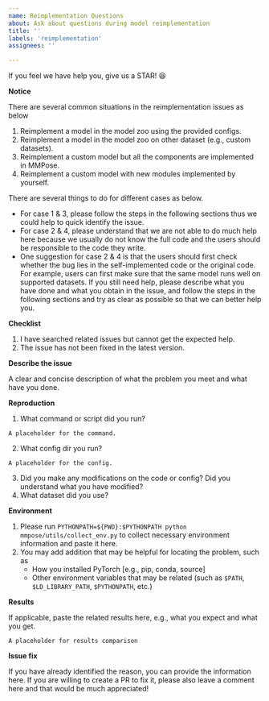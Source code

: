 ```yaml
---
name: Reimplementation Questions
about: Ask about questions during model reimplementation
title: ''
labels: 'reimplementation'
assignees: ''

---
```


If you feel we have help you, give us a STAR! :satisfied:

**Notice**

There are several common situations in the reimplementation issues as below
1. Reimplement a model in the model zoo using the provided configs.
2. Reimplement a model in the model zoo on other dataset (e.g., custom datasets).
3. Reimplement a custom model but all the components are implemented in MMPose.
4. Reimplement a custom model with new modules implemented by yourself.

There are several things to do for different cases as below.
- For case 1 & 3, please follow the steps in the following sections thus we could help to quick identify the issue.
- For case 2 & 4, please understand that we are not able to do much help here because we usually do not know the full code and the users should be responsible to the code they write.
- One suggestion for case 2 & 4 is that the users should first check whether the bug lies in the self-implemented code or the original code. For example, users can first make sure that the same model runs well on supported datasets. If you still need help, please describe what you have done and what you obtain in the issue, and follow the steps in the following sections and try as clear as possible so that we can better help you.

**Checklist**

1. I have searched related issues but cannot get the expected help.
2. The issue has not been fixed in the latest version.

**Describe the issue**

A clear and concise description of what the problem you meet and what have you done.

**Reproduction**

1. What command or script did you run?
```
A placeholder for the command.
```
2. What config dir you run?
```
A placeholder for the config.
```
3. Did you make any modifications on the code or config? Did you understand what you have modified?
4. What dataset did you use?

**Environment**

1. Please run `PYTHONPATH=${PWD}:$PYTHONPATH python mmpose/utils/collect_env.py` to collect necessary environment information and paste it here.
2. You may add addition that may be helpful for locating the problem, such as
    - How you installed PyTorch [e.g., pip, conda, source]
    - Other environment variables that may be related (such as `$PATH`, `$LD_LIBRARY_PATH`, `$PYTHONPATH`, etc.)

**Results**

If applicable, paste the related results here, e.g., what you expect and what you get.
```
A placeholder for results comparison
```

**Issue fix**

If you have already identified the reason, you can provide the information here. If you are willing to create a PR to fix it, please also leave a comment here and that would be much appreciated!
